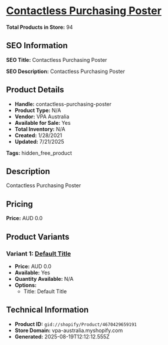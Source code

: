 # [Contactless Purchasing Poster](https://vpa-australia.myshopify.com/products/contactless-purchasing-poster)

**Total Products in Store:** 94

## SEO Information

**SEO Title:** Contactless Purchasing Poster

**SEO Description:** Contactless Purchasing Poster

## Product Details

- **Handle:** contactless-purchasing-poster
- **Product Type:** N/A
- **Vendor:** VPA Australia
- **Available for Sale:** Yes
- **Total Inventory:** N/A
- **Created:** 1/28/2021
- **Updated:** 7/21/2025

**Tags:** hidden_free_product

## Description

Contactless Purchasing Poster

## Pricing

**Price:** AUD 0.0

## Product Variants

### Variant 1: [Default Title](https://vpa-australia.myshopify.com/products/contactless-purchasing-poster)

- **Price:** AUD 0.0
- **Available:** Yes
- **Quantity Available:** N/A
- **Options:**
  - Title: Default Title

## Technical Information

- **Product ID:** `gid://shopify/Product/4670429659191`
- **Store Domain:** vpa-australia.myshopify.com
- **Generated:** 2025-08-19T12:12:12.555Z

